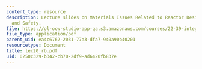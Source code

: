 ```yaml
---
content_type: resource
description: Lecture slides on Materials Issues Related to Reactor Design, Operation,
  and Safety.
file: https://ol-ocw-studio-app-qa.s3.amazonaws.com/courses/22-39-integration-of-reactor-design-operations-and-safety-fall-2006/0250c329b342cb702df9ad6420fb837e_lec20_rb.pdf
file_type: application/pdf
parent_uid: ea4c6762-2031-77a3-dfa7-940a90b40201
resourcetype: Document
title: lec20_rb.pdf
uid: 0250c329-b342-cb70-2df9-ad6420fb837e
---
```

